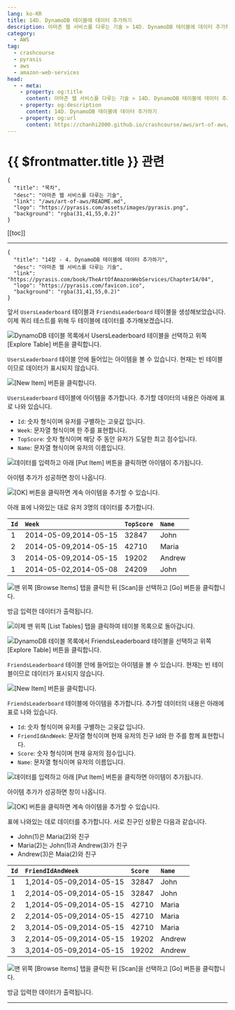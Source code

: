 ```yaml
---
lang: ko-KR
title: 14D. DynamoDB 테이블에 데이터 추가하기
description: 아마존 웹 서비스를 다루는 기술 > 14D. DynamoDB 테이블에 데이터 추가하기
category:
  - AWS
tag: 
  - crashcourse
  - pyrasis
  - aws 
  - amazon-web-services
head:
  - - meta:
    - property: og:title
      content: 아마존 웹 서비스를 다루는 기술 > 14D. DynamoDB 테이블에 데이터 추가하기
    - property: og:description
      content: 14D. DynamoDB 테이블에 데이터 추가하기
    - property: og:url
      content: https://chanhi2000.github.io/crashcourse/aws/art-of-aws/14D.html
---
```


# {{ $frontmatter.title }} 관련

```component VPCard
{
  "title": "목차",
  "desc": "아마존 웹 서비스를 다루는 기술",
  "link": "/aws/art-of-aws/README.md",
  "logo": "https://pyrasis.com/assets/images/pyrasis.png",
  "background": "rgba(31,41,55,0.2)"
}
```

[[toc]]

---

```component VPCard
{
  "title": "14장 - 4. DynamoDB 테이블에 데이터 추가하기",
  "desc": "아마존 웹 서비스를 다루는 기술",
  "link": "https://pyrasis.com/book/TheArtOfAmazonWebServices/Chapter14/04",
  "logo": "https://pyrasis.com/favicon.ico",
  "background": "rgba(31,41,55,0.2)"
}
```

앞서 `UsersLeaderboard` 테이블과 `FriendsLeaderboard` 테이블을 생성해보았습니다. 이제 쿼리 테스트를 위해 두 테이블에 데이터를 추가해보겠습니다.

![DynamoDB 테이블 목록에서 `UsersLeaderboard` 테이블을 선택하고 위쪽 <FontIcon icon="iconfont icon-select"/>`[Explore Table]` 버튼을 클릭합니다.](https://pyrasis.com/assets/images/TheArtOfAmazonWebServicesChapter14/23_.png)

`UsersLeaderboard` 테이블 안에 들어있는 아이템을 볼 수 있습니다. 현재는 빈 테이블이므로 데이터가 표시되지 않습니다.

![<FontIcon icon="iconfont icon-select"/>`[New Item]` 버튼을 클릭합니다.](https://pyrasis.com/assets/images/TheArtOfAmazonWebServicesChapter14/24_.png)

`UsersLeaderboard` 테이블에 아이템을 추가합니다. 추가할 데이터의 내용은 아래에 표로 나와 있습니다.

- `Id`: 숫자 형식이며 유저를 구별하는 고윳값 입니다.
- `Week`: 문자열 형식이며 한 주를 표현합니다.
- `TopScore`: 숫자 형식이며 해당 주 동안 유저가 도달한 최고 점수입니다.
- `Name`: 문자열 형식이며 유저의 이름입니다.

![데이터를 입력하고 아래 <FontIcon icon="iconfont icon-select"/>`[Put Item]` 버튼을 클릭하면 아이템이 추가됩니다.](https://pyrasis.com/assets/images/TheArtOfAmazonWebServicesChapter14/25_.png)

아이템 추가가 성공하면 창이 나옵니다.

![<FontIcon icon="iconfont icon-select"/>`[OK]` 버튼을 클릭하면 계속 아이템을 추가할 수 있습니다.](https://pyrasis.com/assets/images/TheArtOfAmazonWebServicesChapter14/26_.png)

아래 표에 나와있는 대로 유저 3명의 데이터를 추가합니다.

| `Id` | `Week` | `TopScore` | `Name` |
| :--- | :--- | :--- | :--- |
| 1 | 2014-05-09,2014-05-15 | 32847 | John |
| 2 | 2014-05-09,2014-05-15 | 42710 | Maria |
| 3 | 2014-05-09,2014-05-15 | 19202 | Andrew |
| 1 | 2014-05-02,2014-05-08 | 24209 | John |

![맨 위쪽 <FontIcon icon="iconfont icon-select"/>`[Browse Items]` 탭을 클릭한 뒤 <FontIcon icon="iconfont icon-select"/>`[Scan]`을 선택하고 <FontIcon icon="iconfont icon-select"/>`[Go]` 버튼을 클릭합니다.](https://pyrasis.com/assets/images/TheArtOfAmazonWebServicesChapter14/27_.png)

방금 입력한 데이터가 출력됩니다.

![이제 맨 위쪽 <FontIcon icon="iconfont icon-select"/>`[List Tables]` 탭을 클릭하여 테이블 목록으로 돌아갑니다.](https://pyrasis.com/assets/images/TheArtOfAmazonWebServicesChapter14/28_.png)

![DynamoDB 테이블 목록에서 `FriendsLeaderboard` 테이블을 선택하고 위쪽 <FontIcon icon="iconfont icon-select"/>`[Explore Table]` 버튼을 클릭합니다.](https://pyrasis.com/assets/images/TheArtOfAmazonWebServicesChapter14/29_.png)

`FriendsLeaderboard` 테이블 안에 들어있는 아이템을 볼 수 있습니다. 현재는 빈 테이블이므로 데이터가 표시되지 않습니다.

![<FontIcon icon="iconfont icon-select"/>`[New Item]` 버튼을 클릭합니다.](https://pyrasis.com/assets/images/TheArtOfAmazonWebServicesChapter14/30_.png)

`FriendsLeaderboard` 테이블에 아이템을 추가합니다. 추가할 데이터의 내용은 아래에 표로 나와 있습니다.

- `Id`: 숫자 형식이며 유저를 구별하는 고윳값 입니다.
- `FriendIdAndWeek`: 문자열 형식이며 현재 유저의 친구 Id와 한 주를 함께 표현합니다.
- `Score`: 숫자 형식이며 현재 유저의 점수입니다.
- `Name`: 문자열 형식이며 유저의 이름입니다.

![데이터를 입력하고 아래 <FontIcon icon="iconfont icon-select"/>`[Put Item]` 버튼을 클릭하면 아이템이 추가됩니다.](https://pyrasis.com/assets/images/TheArtOfAmazonWebServicesChapter14/31_.png)

아이템 추가가 성공하면 창이 나옵니다.

![<FontIcon icon="iconfont icon-select"/>`[OK]` 버튼을 클릭하면 계속 아이템을 추가할 수 있습니다.](https://pyrasis.com/assets/images/TheArtOfAmazonWebServicesChapter14/32_.png)

표에 나와있는 데로 데이터를 추가합니다. 서로 친구인 상황은 다음과 같습니다.

- John(1)은 Maria(2)와 친구
- Maria(2)는 John(1)과 Andrew(3)가 친구
- Andrew(3)은 Maia(2)와 친구

| `Id` | `FriendIdAndWeek` | `Score` | `Name` |
| :--- | :--- | :--- | :--- |
| 1 | 1,2014-05-09,2014-05-15 | 32847 | John |
| 1 | 2,2014-05-09,2014-05-15 | 32847 | John |
| 2 | 1,2014-05-09,2014-05-15 | 42710 | Maria |
| 2 | 2,2014-05-09,2014-05-15 | 42710 | Maria |
| 2 | 3,2014-05-09,2014-05-15 | 42710 | Maria |
| 3 | 2,2014-05-09,2014-05-15 | 19202 | Andrew |
| 3 | 3,2014-05-09,2014-05-15 | 19202 | Andrew |

![맨 위쪽 <FontIcon icon="iconfont icon-select"/>`[Browse Items]` 탭을 클릭한 뒤 <FontIcon icon="iconfont icon-select"/>`[Scan]`을 선택하고 <FontIcon icon="iconfont icon-select"/>`[Go]` 버튼을 클릭합니다.](https://pyrasis.com/assets/images/TheArtOfAmazonWebServicesChapter14/33_.png)

방금 입력한 데이터가 출력됩니다.

---
